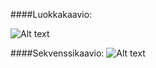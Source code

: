 ####Luokkakaavio:


![Alt text](http://yuml.me/5879f2e2 "Luokkakaavio")

####Sekvenssikaavio:
![Alt text](https://www.websequencediagrams.com/cgi-bin/cdraw?lz=dGl0bGUgSGFobW9uIGtvbnRyb2xsb2ludGkKCkdhbWUtPlN0aWNrbWFuOiBuZXcgAAYIKCk7ABkHQmxvABULAAYIABYKS2V5bWFuYWdlcgA8BgAGCgA6CkdhbWVTdGF0ZQBfBgAGCSgAdQgsAEwNAIELCABPDmdldElucHV0KCJLZXlbQV0iKTsKAHMKLQCBPgxyZXR1cm4gcwCBVAdKdW1wAIFJCACBAgUAgQwGOiB0aWNrAAQVcmVuZACBOwYKCgoKCgoK&s=napkin "Sekvenssikaavio")
